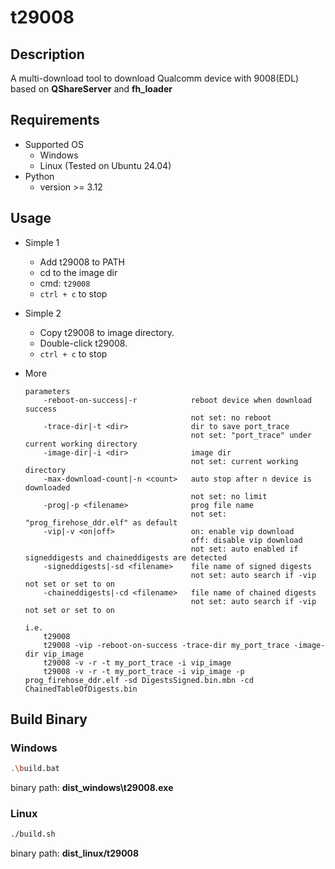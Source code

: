 # t29008

## Description
A multi-download tool to download Qualcomm device with 9008(EDL) based on **QShareServer** and **fh_loader**

## Requirements
* Supported OS
  * Windows
  * Linux (Tested on Ubuntu 24.04)
* Python
  * version >= 3.12



## Usage
* Simple 1
  * Add t29008 to PATH
  * cd to the image dir
  * cmd: ```t29008```
  * ```ctrl + c``` to stop

* Simple 2
  * Copy t29008 to image directory.
  * Double-click t29008.
  * ```ctrl + c``` to stop

* More
  ```
  parameters
      -reboot-on-success|-r            reboot device when download success
                                       not set: no reboot
      -trace-dir|-t <dir>              dir to save port_trace
                                       not set: "port_trace" under current working directory
      -image-dir|-i <dir>              image dir
                                       not set: current working directory
      -max-download-count|-n <count>   auto stop after n device is downloaded
                                       not set: no limit
      -prog|-p <filename>              prog file name
                                       not set: "prog_firehose_ddr.elf" as default
      -vip|-v <on|off>                 on: enable vip download
                                       off: disable vip download
                                       not set: auto enabled if signeddigests and chaineddigests are detected
      -signeddigests|-sd <filename>    file name of signed digests
                                       not set: auto search if -vip not set or set to on
      -chaineddigests|-cd <filename>   file name of chained digests
                                       not set: auto search if -vip not set or set to on
  
  i.e.
      t29008
      t29008 -vip -reboot-on-success -trace-dir my_port_trace -image-dir vip_image
      t29008 -v -r -t my_port_trace -i vip_image
      t29008 -v -r -t my_port_trace -i vip_image -p prog_firehose_ddr.elf -sd DigestsSigned.bin.mbn -cd ChainedTableOfDigests.bin
  ```

## Build Binary
### Windows
  ```bash
  .\build.bat
  ```
  binary path: **dist_windows\t29008.exe**
### Linux
  ```bash
  ./build.sh
  ```
  binary path: **dist_linux/t29008**
